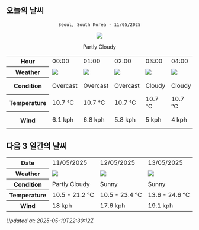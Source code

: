 ## 오늘의 날씨
<div align="center">

`Seoul, South Korea - 11/05/2025`

<img src="https://cdn.weatherapi.com/weather/64x64/day/116.png"/>

Partly Cloudy 

</div>


<table>
    <tr>
        <th>Hour</th>
        <td>00:00</td><td>01:00</td><td>02:00</td><td>03:00</td><td>04:00</td><td>05:00</td><td>06:00</td><td>07:00</td><td>08:00</td><td>09:00</td><td>10:00</td><td>11:00</td><td>12:00</td><td>13:00</td><td>14:00</td><td>15:00</td><td>16:00</td><td>17:00</td><td>18:00</td><td>19:00</td><td>20:00</td><td>21:00</td><td>22:00</td><td>23:00</td>
    </tr>
    <tr>
        <th>Weather</th>
        <td><img src="https://cdn.weatherapi.com/weather/64x64/night/122.png"></img></td><td><img src="https://cdn.weatherapi.com/weather/64x64/night/122.png"></img></td><td><img src="https://cdn.weatherapi.com/weather/64x64/night/122.png"></img></td><td><img src="https://cdn.weatherapi.com/weather/64x64/night/119.png"></img></td><td><img src="https://cdn.weatherapi.com/weather/64x64/night/119.png"></img></td><td><img src="https://cdn.weatherapi.com/weather/64x64/night/119.png"></img></td><td><img src="https://cdn.weatherapi.com/weather/64x64/day/119.png"></img></td><td><img src="https://cdn.weatherapi.com/weather/64x64/day/143.png"></img></td><td><img src="https://cdn.weatherapi.com/weather/64x64/day/122.png"></img></td><td><img src="https://cdn.weatherapi.com/weather/64x64/day/116.png"></img></td><td><img src="https://cdn.weatherapi.com/weather/64x64/day/116.png"></img></td><td><img src="https://cdn.weatherapi.com/weather/64x64/day/116.png"></img></td><td><img src="https://cdn.weatherapi.com/weather/64x64/day/113.png"></img></td><td><img src="https://cdn.weatherapi.com/weather/64x64/day/113.png"></img></td><td><img src="https://cdn.weatherapi.com/weather/64x64/day/113.png"></img></td><td><img src="https://cdn.weatherapi.com/weather/64x64/day/113.png"></img></td><td><img src="https://cdn.weatherapi.com/weather/64x64/day/116.png"></img></td><td><img src="https://cdn.weatherapi.com/weather/64x64/day/113.png"></img></td><td><img src="https://cdn.weatherapi.com/weather/64x64/day/113.png"></img></td><td><img src="https://cdn.weatherapi.com/weather/64x64/day/113.png"></img></td><td><img src="https://cdn.weatherapi.com/weather/64x64/night/113.png"></img></td><td><img src="https://cdn.weatherapi.com/weather/64x64/night/113.png"></img></td><td><img src="https://cdn.weatherapi.com/weather/64x64/night/113.png"></img></td><td><img src="https://cdn.weatherapi.com/weather/64x64/night/113.png"></img></td>
    </tr>
    <tr>
        <th>Condition</th>
        <td width="200px">Overcast </td><td width="200px">Overcast </td><td width="200px">Overcast </td><td width="200px">Cloudy </td><td width="200px">Cloudy </td><td width="200px">Cloudy </td><td width="200px">Cloudy </td><td width="200px">Mist</td><td width="200px">Overcast </td><td width="200px">Partly Cloudy </td><td width="200px">Partly Cloudy </td><td width="200px">Partly Cloudy </td><td width="200px">Sunny</td><td width="200px">Sunny</td><td width="200px">Sunny</td><td width="200px">Sunny</td><td width="200px">Partly Cloudy </td><td width="200px">Sunny</td><td width="200px">Sunny</td><td width="200px">Sunny</td><td width="200px">Clear </td><td width="200px">Clear </td><td width="200px">Clear </td><td width="200px">Clear </td>
    </tr>
    <tr>
        <th>Temperature</th>
        <td>10.7 °C</td><td>10.7 °C</td><td>10.7 °C</td><td>10.7 °C</td><td>10.7 °C</td><td>10.5 °C</td><td>10.9 °C</td><td>13 °C</td><td>12.7 °C</td><td>14 °C</td><td>15.7 °C</td><td>17.9 °C</td><td>19.4 °C</td><td>20.4 °C</td><td>21.2 °C</td><td>21 °C</td><td>20.5 °C</td><td>19.8 °C</td><td>18.5 °C</td><td>16.7 °C</td><td>15.1 °C</td><td>14.2 °C</td><td>13.5 °C</td><td>12.9 °C</td>
    </tr>
    <tr>
        <th>Wind</th>
        <td>6.1 kph</td><td>6.8 kph</td><td>5.8 kph</td><td>5 kph</td><td>4 kph</td><td>4.7 kph</td><td>2.9 kph</td><td>3.6 kph</td><td>4.3 kph</td><td>4 kph</td><td>3.6 kph</td><td>4 kph</td><td>5 kph</td><td>9.7 kph</td><td>15.8 kph</td><td>18 kph</td><td>17.6 kph</td><td>16.9 kph</td><td>15.8 kph</td><td>11.5 kph</td><td>9 kph</td><td>7.2 kph</td><td>7.6 kph</td><td>7.2 kph</td>
    </tr>
</table>


## 다음 3 일간의 날씨


<table>
    <tr>
        <th>Date</th>
        <td>11/05/2025</td><td>12/05/2025</td><td>13/05/2025</td>
    </tr>
    <tr>
        <th>Weather</th>
        <td><img src="https://cdn.weatherapi.com/weather/64x64/day/116.png"/></td><td><img src="https://cdn.weatherapi.com/weather/64x64/day/113.png"/></td><td><img src="https://cdn.weatherapi.com/weather/64x64/day/113.png"/></td>
    </tr>
    <tr>
        <th>Condition</th>
        <td width="200px">Partly Cloudy </td><td width="200px">Sunny</td><td width="200px">Sunny</td>
    </tr>
    <tr>
        <th>Temperature</th>
        <td>10.5 -  21.2 °C</td><td>10.5 -  23.4 °C</td><td>13.6 -  24.6 °C</td>
    </tr>
    <tr>
        <th>Wind</th>
        <td>18 kph</td><td>17.6 kph</td><td>19.1 kph</td>
    </tr>
</table>


*Updated at: 2025-05-10T22:30:12Z*

